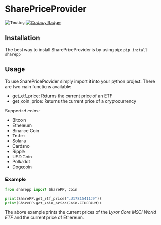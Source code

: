 # SharePriceProvider

![Testing](https://github.com/Plebo13/sharepp/actions/workflows/tests.yaml/badge.svg)
[![Codacy Badge](https://app.codacy.com/project/badge/Grade/fb03b5a446ae4a058e483c916e18d06c)](https://www.codacy.com/gh/Plebo13/sharepp/dashboard?utm_source=github.com&amp;utm_medium=referral&amp;utm_content=Plebo13/sharepp&amp;utm_campaign=Badge_Grade)

## Installation

The best way to install SharePriceProvider is by using pip:
`pip install sharepp`

## Usage

To use SharePriceProvider simply import it into your python project. There are two main functions
available:

- get_etf_price: Returns the current price of an ETF
- get_coin_price: Returns the current price of a cryptocurrency

Supported coins:

- Bitcoin
- Ethereum
- Binance Coin
- Tether
- Solana
- Cardano
- Ripple
- USD Coin
- Polkadot
- Dogecoin

### Example

```python
from sharepp import SharePP, Coin

print(SharePP.get_etf_price("LU1781541179"))
print(SharePP.get_coin_price(Coin.ETHEREUM))
```

The above example prints the current prices of the *Lyxor Core MSCI World ETF*
and the current price of Ethereum.
